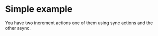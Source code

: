 # Simple example

You have two increment actions one of them using sync actions and the other async.

